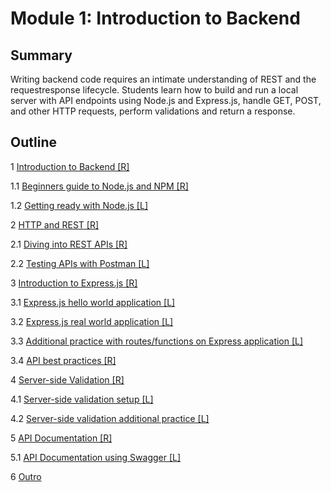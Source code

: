 # Module 1: Introduction to Backend

## Summary
Writing backend code requires an intimate understanding of REST and the requestresponse lifecycle. Students learn how to build and run a local server with API endpoints
using Node.js and Express.js, handle GET, POST, and other HTTP requests, perform
validations and return a response.

## Outline

1 [Introduction to Backend [R]](../module1-introduction-to-backend/r1-introduction-to-backend/README.md)
    
1.1 [Beginners guide to Node.js and NPM [R]](../module1-introduction-to-backend/r1.1-beginners-guide-nodejs-npm/README.md)
    
1.2 [Getting ready with Node.js [L]](../module1-introduction-to-backend/r1.2-getting-ready-with-nodejs/README.md)
    
2 [HTTP and REST [R]](../module1-introduction-to-backend/r2-http-and-rest/README.md)
    
2.1 [Diving into REST APIs [R]](../module1-introduction-to-backend/r2.1-diving-into-rest-apis/README.md)
    
2.2 [Testing APIs with Postman [L]](../module1-introduction-to-backend/r2.2-testing-apis-with-postman/README.md)
    
3 [Introduction to Express.js [R]](../module1-introduction-to-backend/r3-introduction-to-expressjs/README.md)
    
3.1 [Express.js hello world application [L]](../module1-introduction-to-backend/r3.1-expressjs-hello-world/README.md)

3.2 [Express.js real world application [L]](../module1-introduction-to-backend/r3.2-express.js-real-world/README.md)

3.3 [Additional practice with routes/functions on Express application [L]](../module1-introduction-to-backend/r3.3-expressjs-additional-practice/README.md)

3.4 [API best practices [R]](../module1-introduction-to-backend/r3.4-api-best-practices/README.md)
    
4 [Server-side Validation [R]](../module1-introduction-to-backend/r4-server-side-validation/README.md)
    
4.1 [Server-side validation setup [L]](../module1-introduction-to-backend/r4.1-server-side-validation-setup/README.md)

4.2 [Server-side validation additional practice [L]](../module1-introduction-to-backend/r4.2-validation-additional-practice/README.md)

5 [API Documentation [R]](../module1-introduction-to-backend/r5-api-documentation/README.md)
    
5.1 [API Documentation using Swagger [L]](../module1-introduction-to-backend/r5.1-api-documentation-swagger/README.md)
    
6 [Outro](../module1-introduction-to-backend/r6-outro/README.md)